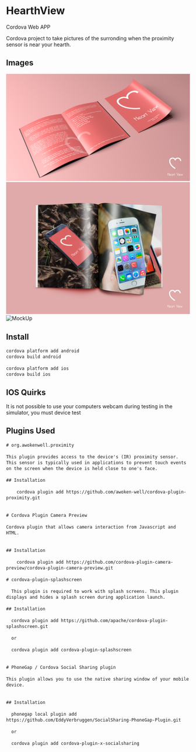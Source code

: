 # HearthView
Cordova Web APP

Cordova project to take pictures of the surronding when the proximity sensor is near your hearth.


## Images

![MockUp](https://github.com/DiogoCastroSilva/HearthView/blob/master/Images/MockUp%20Relatorio.png)
![MockUp](https://github.com/DiogoCastroSilva/HearthView/blob/master/Images/MockUp%20Relatorio_img_A.png)
![MockUp](https://github.com/DiogoCastroSilva/HearthView/blob/master/Images/MockUp%20Relatorio_img_B.png)

## Install
```
cordova platform add android
cordova build android

cordova platform add ios
cordova build ios
```

## IOS Quirks

It is not possible to use your computers webcam during testing in the simulator, you must device test

## Plugins Used
```
# org.awokenwell.proximity

This plugin provides access to the device's (IR) proximity sensor. This sensor is typically used in applications to prevent touch events on the screen when the device is held close to one's face.

## Installation

    cordova plugin add https://github.com/awoken-well/cordova-plugin-proximity.git
    
    
# Cordova Plugin Camera Preview

Cordova plugin that allows camera interaction from Javascript and HTML.


## Installation

    cordova plugin add https://github.com/cordova-plugin-camera-preview/cordova-plugin-camera-preview.git

# cordova-plugin-splashscreen

  This plugin is required to work with splash screens. This plugin displays and hides a splash screen during application launch.
  
## Installation

  cordova plugin add https://github.com/apache/cordova-plugin-splashscreen.git
  
  or
  
  cordova plugin add cordova-plugin-splashscreen


# PhoneGap / Cordova Social Sharing plugin

This plugin allows you to use the native sharing window of your mobile device.


## Installation

  phonegap local plugin add https://github.com/EddyVerbruggen/SocialSharing-PhoneGap-Plugin.git
  
  or
  
  cordova plugin add cordova-plugin-x-socialsharing



